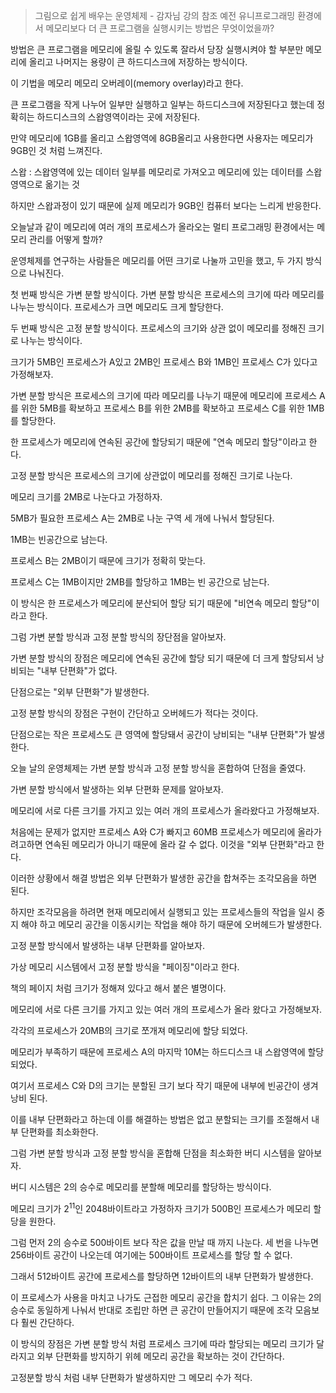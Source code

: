 > 그림으로 쉽게 배우는 운영체제 - 감자님 강의 참조
예전 유니프로그래밍 환경에서 메모리보다 더 큰 프로그램을 실행시키는 방법은 무엇이었을까?

방법은 큰 프로그램을 메모리에 올릴 수 있도록 잘라서 당장 실행시켜야 할 부분만 메모리에 올리고 나머지는 용량이 큰 하드디스크에 저장하는 방식이다.

이 기법을 메모리 메모리 오버레이(memory overlay)라고 한다.

큰 프로그램을 작게 나누어 일부만 실행하고 일부는 하드디스크에 저장된다고 했는데 정확히는 하드디스크의 스왑영역이라는 곳에 저장된다.

만약 메모리에 1GB를 올리고 스왑영역에 8GB올리고 사용한다면 사용자는 메모리가 9GB인 것 처럼 느껴진다.

스왑 : 스왑영역에 있는 데이터 일부를 메모리로 가져오고 메모리에 있는 데이터를 스왑영역으로 옮기는 것

하지만 스왑과정이 있기 때문에 실제 메모리가 9GB인 컴퓨터 보다는 느리게 반응한다.

오늘날과 같이 메모리에 여러 개의 프로세스가 올라오는 멀티 프로그래밍 환경에서는 메모리 관리를 어떻게 할까?

운영체제를 연구하는 사람들은 메모리를 어떤 크기로 나눌까 고민을 했고, 두 가지 방식으로 나눠진다.

첫 번째 방식은 가변 분할 방식이다.
가변 분할 방식은 프로세스의 크기에 따라 메모리를 나누는 방식이다.
프로세스가 크면 메모리도 크게 할당한다.

두 번째 방식은 고정 분할 방식이다.
프로세스의 크기와 상관 없이 메모리를 정해진 크기로 나누는 방식이다.

크기가 5MB인 프로세스가 A있고 2MB인 프로세스 B와 1MB인 프로세스 C가 있다고 가정해보자.

가변 분할 방식은 프로세스의 크기에 따라 메모리를 나누기 때문에 메모리에 프로세스 A를 위한 5MB를 확보하고 프로세스 B를 위한 2MB를 확보하고 프로세스 C를 위한 1MB를 할당한다.

한 프로세스가 메모리에 연속된 공간에 할당되기 때문에 "연속 메모리 할당"이라고 한다.

고정 분할 방식은 프로세스의 크기에 상관없이 메모리를 정해진 크기로 나눈다.

메모리 크기를 2MB로 나눈다고 가정하자.

5MB가 필요한 프로세스 A는 2MB로 나눈 구역 세 개에 나눠서 할당된다.

1MB는 빈공간으로 남는다.

프로세스 B는 2MB이기 때문에 크기가 정확히 맞는다.

프로세스 C는 1MB이지만 2MB를 할당하고 1MB는 빈 공간으로 남는다.

이 방식은 한 프로세스가 메모리에 분산되어 할당 되기 때문에 "비연속 메모리 할당"이라고 한다.

그럼 가변 분할 방식과 고정 분할 방식의 장단점을 알아보자.

가변 분할 방식의 장점은 메모리에 연속된 공간에 할당 되기 때문에 더 크게 할당되서 낭비되는 "내부 단편화"가 없다.

단점으로는 "외부 단편화"가 발생한다.

고정 분할 방식의 장점은 구현이 간단하고 오버헤드가 적다는 것이다.

단점으로는 작은 프로세스도 큰 영역에 할당돼서 공간이 낭비되는 "내부 단편화"가 발생한다.

오늘 날의 운영체제는 가변 분할 방식과 고정 분할 방식을 혼합하여 단점을 줄였다.

가변 분할 방식에서 발생하는 외부 단편화 문제를 알아보자.

메모리에 서로 다른 크기를 가지고 있는 여러 개의 프로세스가 올라왔다고 가정해보자.

처음에는 문제가 없지만 프로세스 A와 C가 빠지고 60MB 프로세스가 메모리에 올라가려고하면 연속된 메모리가 아니기 때문에 올라 갈 수 없다. 이것을 "외부 단편화"라고 한다.

이러한 상황에서 해결 방법은 외부 단편화가 발생한 공간을 합쳐주는 조각모음을 하면 된다.

하지만 조각모음을 하려면 현재 메모리에서 실행되고 있는 프로세스들의 작업을 일시 중지 해야 하고 메모리 공간을 이동시키는 작업을 해야 하기 때문에 오버헤드가 발생한다.

고정 분할 방식에서 발생하는 내부 단편화를 알아보자.

가상 메모리 시스템에서 고정 분할 방식을 "페이징"이라고 한다.

책의 페이지 처럼 크기가 정해져 있다고 해서 붙은 별명이다.

메모리에 서로 다른 크기를 가지고 있는 여러 개의 프로세스가 올라 왔다고 가정해보자.

각각의 프로세스가 20MB의 크기로 쪼개져 메모리에 할당 되었다.

메모리가 부족하기 때문에 프로세스 A의 마지막 10M는 하드디스크 내 스왑영역에 할당되었다.

여기서 프로세스 C와 D의 크기는 분할된 크기 보다 작기 때문에 내부에 빈공간이 생겨 낭비 된다.

이를 내부 단편화라고 하는데 이를 해결하는 방법은 없고 분할되는 크기를 조절해서 내부 단편화를 최소화한다.

그럼 가변 분할 방식과 고정 분할 방식을 혼합해 단점을 최소화한 버디 시스템을 알아보자.

버디 시스템은 2의 승수로 메모리를 분할해 메모리를 할당하는 방식이다.

메모리 크기가 2<sup>11</sup>인 2048바이트라고 가정하자 크기가 500B인 프로세스가 메모리 할당을 원한다.

그럼 먼저 2의 승수로 500바이트 보다 작은 값을 만날 때 까지 나눈다.
세 번을 나누면 256바이트 공간이 나오는데 여기에는 500바이트 프로세스를 할당 할 수 없다.

그래서 512바이트 공간에 프로세스를 할당하면 12바이트의 내부 단편화가 발생한다.

이 프로세스가 사용을 마치고 나가도 근접한 메모리 공간을 합치기 쉽다. 그 이유는 2의 승수로 동일하게 나눠서 반대로 조립만 하면 큰 공간이 만들어지기 때문에 조각 모음보다 훨씬 간단하다.

이 방식의 장점은 가변 분할 방식 처럼 프로세스 크기에 따라 할당되는 메모리 크기가 달라지고 외부 단편화를 방지하기 위헤 메모리 공간을 확보하는 것이 간단하다.

고정분할 방식 처럼 내부 단편화가 발생하지만 그 메모리 수가 적다.






